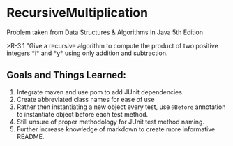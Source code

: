 RecursiveMultiplication
=======================
<p>Problem taken from Data Structures & Algorithms In Java 5th Edition</p>
>R-3.1 "Give a recursive algorithm to compute the product of two positive integers *i* and *y* using only addition and subtraction.

Goals and Things Learned:<br/>
-----------------------
  1. Integrate maven and use pom to add JUnit dependencies
  2. Create abbreviated class names for ease of use
  3. Rather then instantiating a new object every test, use <code>@Before</code> annotation to instantiate object before each test method.
  4. Still unsure of proper methodology for JUnit test method naming.
  5. Further increase knowledge of markdown to create more informative README.
